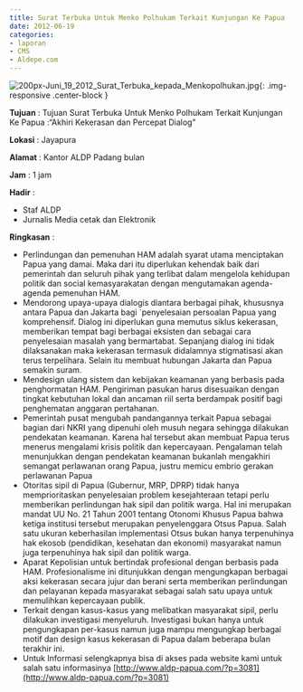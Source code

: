 ```yaml
---
title: Surat Terbuka Untuk Menko Polhukam Terkait Kunjungan Ke Papua
date: 2012-06-19
categories:
- laporan
- CMS
- Aldepe.com
---
```


![200px-Juni_19_2012_Surat_Terbuka_kepada_Menkopolhukan.jpg](/uploads/200px-Juni_19_2012_Surat_Terbuka_kepada_Menkopolhukan.jpg){: .img-responsive .center-block }

**Tujuan** : Tujuan	Surat Terbuka Untuk Menko Polhukam Terkait Kunjungan Ke Papua :“Akhiri Kekerasan dan Percepat Dialog”

**Lokasi** : Jayapura

**Alamat** : Kantor ALDP Padang bulan

**Jam** : 1 jam

**Hadir** : 
* Staf ALDP
* Jurnalis Media cetak dan Elektronik

**Ringkasan** : 
* Perlindungan dan pemenuhan HAM adalah syarat utama menciptakan Papua yang damai. Maka dari itu diperlukan kehendak baik dari pemerintah dan seluruh pihak yang terlibat dalam mengelola kehidupan politik dan social kemasyarakatan dengan mengutamakan agenda-agenda pemenuhan HAM.
* Mendorong upaya-upaya dialogis diantara berbagai pihak, khususnya antara Papua dan Jakarta bagi `penyelesaian persoalan Papua yang komprehensif. Dialog ini diperlukan guna memutus siklus kekerasan, memberikan tempat bagi berbagai eksisten dan sebagai cara penyelesaian masalah yang bermartabat. Sepanjang dialog ini tidak dilaksanakan maka kekerasan termasuk didalamnya stigmatisasi akan terus terpelihara. Selain itu membuat hubungan Jakarta dan Papua semakin suram.
* Mendesign ulang sistem dan kebijakan keamanan yang berbasis pada penghormatan HAM. Pengiriman pasukan harus disesuaikan dengan tingkat kebutuhan lokal dan ancaman riil serta berdampak positif bagi penghematan anggaran pertahanan.
* Pemerintah pusat mengubah pandangannya terkait Papua sebagai bagian dari NKRI yang dipenuhi oleh musuh negara sehingga dilakukan pendekatan keamanan. Karena hal tersebut akan membuat Papua terus menerus mengalami krisis politik dan kepercayaan. Pengalaman telah menunjukkan dengan pendekatan keamanan bukanlah mengakhiri semangat perlawanan orang Papua, justru memicu embrio gerakan perlawanan Papua
* Otoritas sipil di Papua (Gubernur, MRP, DPRP) tidak hanya memprioritaskan penyelesaian problem kesejahteraan tetapi perlu memberikan perlindungan hak sipil dan politik warga. Hal ini merupakan mandat UU No. 21 Tahun 2001 tentang Otonomi Khusus Papua bahwa ketiga institusi tersebut merupakan penyelenggara Otsus Papua. Salah satu ukuran keberhasilan implementasi Otsus bukan hanya terpenuhinya hak ekosob (pendidikan, kesehatan dan ekonomi) masyarakat namun juga terpenuhinya hak sipil dan politik warga.
* Aparat Kepolisian untuk bertindak profesional dengan berbasis pada HAM. Profesionalisme ini ditunjukkan dengan mengungkapan berbagai aksi kekerasan secara jujur dan berani serta memberikan perlindungan dan pelayanan kepada masyarakat sebagai salah satu upaya untuk memulihkan kepercayaan publik.
* Terkait dengan kasus-kasus yang melibatkan masyarakat sipil, perlu dilakukan investigasi menyeluruh. Investigasi bukan hanya untuk pengungkapan per-kasus namun juga mampu mengungkap berbagai motif dan design kasus kekerasan di Papua dalam beberapa bulan terakhir ini.
* Untuk Informasi selengkapnya bisa di akses pada website kami untuk salah satu informasinya [http://www.aldp-papua.com/?p=3081](http://www.aldp-papua.com/?p=3081)
